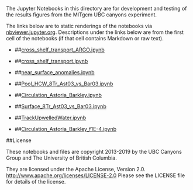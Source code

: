 The Jupyter Notebooks in this directory are for development and testing of
the results figures from the MITgcm UBC canyons experiment.

The links below are to static renderings of the notebooks via
[nbviewer.jupyter.org](http://nbviewer.jupyter.org/).
Descriptions under the links below are from the first cell of the notebooks
(if that cell contains Markdown or raw text).

* ##[cross_shelf_transport_ARGO.ipynb](http://nbviewer.jupyter.org/urls/bitbucket.org/canyonsubc/outputanalysisnotebooks/raw/tip/forPaper2/cross_shelf_transport_ARGO.ipynb)  
    
* ##[cross_shelf_transport.ipynb](http://nbviewer.jupyter.org/urls/bitbucket.org/canyonsubc/outputanalysisnotebooks/raw/tip/forPaper2/cross_shelf_transport.ipynb)  
    
* ##[near_surface_anomalies.ipynb](http://nbviewer.jupyter.org/urls/bitbucket.org/canyonsubc/outputanalysisnotebooks/raw/tip/forPaper2/near_surface_anomalies.ipynb)  
    
* ##[Pool_HCW_8Tr_Ast03_vs_Bar03.ipynb](http://nbviewer.jupyter.org/urls/bitbucket.org/canyonsubc/outputanalysisnotebooks/raw/tip/forPaper2/Pool_HCW_8Tr_Ast03_vs_Bar03.ipynb)  
    
* ##[Circulation_Astoria_Barkley.ipynb](http://nbviewer.jupyter.org/urls/bitbucket.org/canyonsubc/outputanalysisnotebooks/raw/tip/forPaper2/Circulation_Astoria_Barkley.ipynb)  
    
* ##[Surface_8Tr_Ast03_vs_Bar03.ipynb](http://nbviewer.jupyter.org/urls/bitbucket.org/canyonsubc/outputanalysisnotebooks/raw/tip/forPaper2/Surface_8Tr_Ast03_vs_Bar03.ipynb)  
    
* ##[TrackUpwelledWater.ipynb](http://nbviewer.jupyter.org/urls/bitbucket.org/canyonsubc/outputanalysisnotebooks/raw/tip/forPaper2/TrackUpwelledWater.ipynb)  
    
* ##[Circulation_Astoria_Barkley_f1E-4.ipynb](http://nbviewer.jupyter.org/urls/bitbucket.org/canyonsubc/outputanalysisnotebooks/raw/tip/forPaper2/Circulation_Astoria_Barkley_f1E-4.ipynb)  
    

##License

These notebooks and files are copyright 2013-2019
by the UBC Canyons Group and The University of British Columbia.

They are licensed under the Apache License, Version 2.0.
http://www.apache.org/licenses/LICENSE-2.0
Please see the LICENSE file for details of the license.
